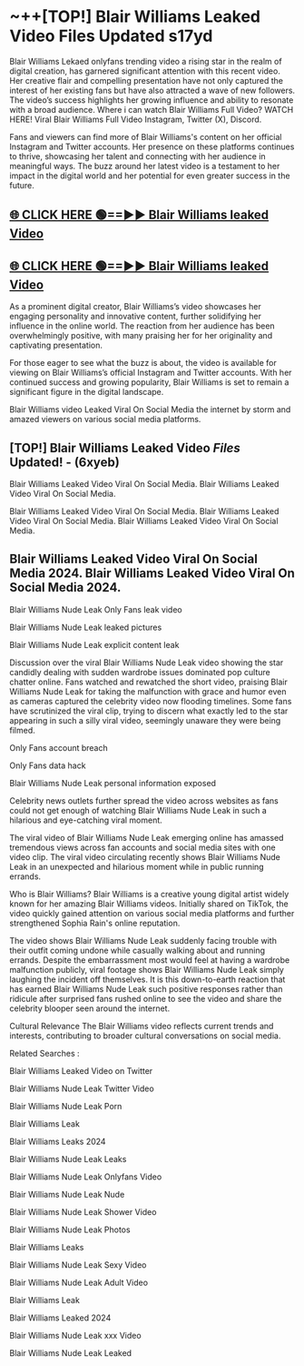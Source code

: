 # ~++[TOP!] Blair Williams Leaked Video Files Updated s17yd

 Blair Williams Lekaed onlyfans trending video a rising star in the realm of digital creation, has garnered significant attention with this recent video. Her creative flair and compelling presentation have not only captured the interest of her existing fans but have also attracted a wave of new followers. The video’s success highlights her growing influence and ability to resonate with a broad audience.
Where i can watch  Blair Williams Full Video? WATCH HERE! Viral  Blair Williams Full Video Instagram, Twitter (X), Discord.


Fans and viewers can find more of  Blair Williams's content on her official Instagram and Twitter accounts. Her presence on these platforms continues to thrive, showcasing her talent and connecting with her audience in meaningful ways. The buzz around her latest video is a testament to her impact in the digital world and her potential for even greater success in the future.


## [🌐 CLICK HERE 🟢==►►  Blair Williams leaked Video ](https://onlyclips.site?title=Blair_Williams&ref=git)

## [🌐 CLICK HERE 🟢==►►  Blair Williams leaked Video ](https://onlyclips.site?title=Blair_Williams&ref=git)


As a prominent digital creator,  Blair Williams’s video showcases her engaging personality and innovative content, further solidifying her influence in the online world. The reaction from her audience has been overwhelmingly positive, with many praising her for her originality and captivating presentation.

For those eager to see what the buzz is about, the video is available for viewing on  Blair Williams’s official Instagram and Twitter accounts. With her continued success and growing popularity,  Blair Williams is set to remain a significant figure in the digital landscape.


  Blair Williams video Leaked Viral On Social Media the internet by storm and amazed viewers on various social media platforms.


## [TOP!]  Blair Williams Leaked Video *Files* Updated! - (6xyeb) 

 Blair Williams Leaked Video Viral On Social Media. Blair Williams Leaked Video Viral On Social Media.

 Blair Williams Leaked Video Viral On Social Media. Blair Williams Leaked Video Viral On Social Media. Blair Williams Leaked Video Viral On Social Media.


##  Blair Williams Leaked Video Viral On Social Media 2024. Blair Williams Leaked Video Viral On Social Media 2024.
 Blair Williams Nude Leak Only Fans leak video

 Blair Williams Nude Leak leaked pictures

 Blair Williams Nude Leak explicit content leak

Discussion over the viral  Blair Williams Nude Leak video showing the star candidly dealing with sudden wardrobe issues dominated pop culture chatter online. Fans watched and rewatched the short video, praising  Blair Williams Nude Leak for taking the malfunction with grace and humor even as cameras captured the celebrity video now flooding timelines. Some fans have scrutinized the viral clip, trying to discern what exactly led to the star appearing in such a silly viral video, seemingly unaware they were being filmed.


Only Fans account breach

Only Fans data hack

 Blair Williams Nude Leak personal information exposed

Celebrity news outlets further spread the video across websites as fans could not get enough of watching  Blair Williams Nude Leak in such a hilarious and eye-catching viral moment.


The viral video of  Blair Williams Nude Leak emerging online has amassed tremendous views across fan accounts and social media sites with one video clip. The viral video circulating recently shows  Blair Williams Nude Leak in an unexpected and hilarious moment while in public running errands.


Who is  Blair Williams?  Blair Williams is a creative young digital artist widely known for her amazing  Blair Williams videos. Initially shared on TikTok, the video quickly gained attention on various social media platforms and further strengthened Sophia Rain's online reputation.

The video shows  Blair Williams Nude Leak suddenly facing trouble with their outfit coming undone while casually walking about and running errands. Despite the embarrassment most would feel at having a wardrobe malfunction publicly, viral footage shows  Blair Williams Nude Leak simply laughing the incident off themselves. It is this down-to-earth reaction that has earned  Blair Williams Nude Leak such positive responses rather than ridicule after surprised fans rushed online to see the video and share the celebrity blooper seen around the internet.

Cultural Relevance The  Blair Williams video reflects current trends and interests, contributing to broader cultural conversations on social media.

Related Searches :

 Blair Williams Leaked Video on Twitter

 Blair Williams Nude Leak Twitter Video

 Blair Williams Nude Leak Porn

 Blair Williams Leak 

 Blair Williams Leaks 2024

 Blair Williams Nude Leak Leaks

 Blair Williams Nude Leak Onlyfans Video

 Blair Williams Nude Leak Nude

 Blair Williams Nude Leak Shower Video

 Blair Williams Nude Leak Photos

 Blair Williams Leaks

 Blair Williams Nude Leak Sexy Video

 Blair Williams Nude Leak Adult Video

 Blair Williams Leak

 Blair Williams Leaked 2024

 Blair Williams Nude Leak xxx Video

 Blair Williams Nude Leak Leaked